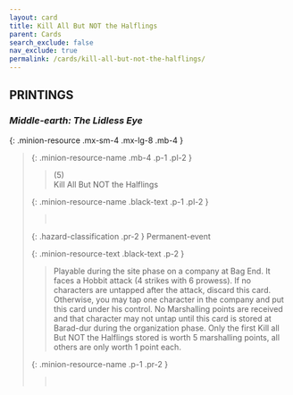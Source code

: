 ```yaml
---
layout: card
title: Kill All But NOT the Halflings
parent: Cards
search_exclude: false
nav_exclude: true
permalink: /cards/kill-all-but-not-the-halflings/
---
```


## PRINTINGS


### _Middle-earth: The Lidless Eye_

{: .minion-resource .mx-sm-4 .mx-lg-8 .mb-4 }
> {: .minion-resource-name .mb-4 .p-1 .pl-2 }
> > <div class="hazard-mp">(5)</div>
> > <div class="card-name">Kill All But NOT the Halflings</div>
>
> {: .minion-resource-name .black-text .p-1 .pl-2 }
> > &nbsp;
>
> {: .hazard-classification .pr-2 }
> Permanent-event
>
> {: .minion-resource-text .black-text .p-2 }
> > Playable during the site phase on a company at Bag End. It faces a Hobbit attack (4 strikes with 6 prowess). If no characters are untapped after the attack, discard this card. Otherwise, you may tap one character in the company and put this card under his control. No Marshalling points are received and that character may not untap until this card is stored at Barad-dur during the organization phase. Only the first Kill all But NOT the Halflings stored is worth 5 marshalling points, all others are only worth 1 point each.  
> 
> {: .minion-resource-name .p-1 .pr-2 }
> > <div class="card-shield"></div>
> > <div class="card-corruption-white">&nbsp;</div>
